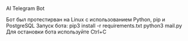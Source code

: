 AI Telegram Bot

Бот был протестирван на Linux с использованием Python, pip и PostgreSQL
Запуск бота:
pip3 install -r requirements.txt
python3 mail.py
Для остановки бота используйте Ctrl+C

